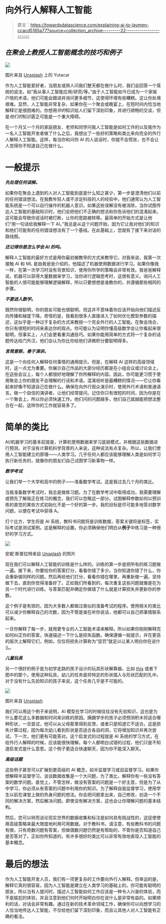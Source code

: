 # 向外行人解释人工智能

> 原文：<https://towardsdatascience.com/explaining-ai-to-laymen-ccacd5185a77?source=collection_archive---------22----------------------->

## *在聚会上教授人工智能概念的技巧和例子*

![](img/bf0e9b0c686cc71132e1b20baa0e11a4.png)

图片来自 [Unsplash](https://unsplash.com/photos/JKMnm3CIncw) 上的 Yutacar

作为人工智能爱好者，当朋友或熟人问我们整天都在做什么时，我们会回答一个笼统的说法，如“我从事人工智能应用/研究/等。”由于人工智能如今已成为一个家喻户晓的术语，他们可能会跟进并询问更多细节，这使得环境有些糟糕。这让你处境艰难。显然，人工智能非常复杂，如果你在一个聚会或晚宴上，在短时间内恰当地解释它是很困难的。你想用*你的*知识给人们留下深刻印象，并进行顺畅的交谈，但是*他们的*知识匮乏可能是一个重大障碍。

在一个月又一个月的家庭朋友、老师和同学问我人工智能是如何工作的以及我作为一名人工智能开发者做了什么之后，我想出了一些好的策略和类比来向完全的外行人解释人工智能。这样，每当你和问你 AI 的人说话时，你就不会慌张，也不会让人觉得你不知道自己在做什么。

# 一般提示

***先处理任何误解。***

如果你在聚会上遇到的人对人工智能到底是什么知之甚少，第一步是澄清他们以前的任何错误想法。在我教年轻人或不涉足科技的人的经验中，他们通常认为人工智能系统是一个可以自行操作的机器人意识。如果这些误解没有被消除，当你试图传达人工智能的基础知识时，他们会把他们不正确的想法和你告诉他们的混淆起来。这可能会导致你说话时被打断，让你的思路被转移。最简单的开始方式是让他们“用一句话给我解释一下 AI。”我总是从这个问题开始，因为它让我对他们的知识和他们可能有的任何错误想法有了一个基线。在此基础上，您就有了接下来对话的路线图。

***还记得你是怎么学会 AI 的吗。***

解释人工智能的最好方式是用你最初被教导的方式来教导它。对我来说，我第一次接触 AI 和 ML 是由我爸爸介绍的，他描述了机器使用数据进行学习。如果你像我一样，在第一次学习时没有背景知识，使用你所学的策略会非常有效。我爸爸解释说，机器可以获得大量数据来学习，当你进行逻辑思考时，这很有意义。询问人工智能的人很可能能够理解逻辑解释，所以只要想想是谁教你的，并遵循那些相同的步骤。

***不要进入数学。***

既然你很聪明，你的朋友可能也很聪明，但这并不意味着你应该开始向他们描述反向传播和梯度下降。奇怪的是，我看到很多人直接进入了如何优化模型参数的描述，这似乎是一种过于复杂的方式来教授一个完全外行的人工智能。在聚会场合，你只有很短的时间来表达你的观点。你可能认为证明你懂高级数学会让你看起来很聪明，但事实上，人们会更看重沟通技巧。如果你能用简单的方式将一个复杂的话题传达给门外汉，他们会认为你比你给他们讲微积分要聪明得多。

***言简意赅，善于演讲。***

这是一个向任何人解释任何事情的通用提示。但是，在解释 AI 这样的高级领域时，这一点尤为重要。你展示自己作品的大部分经历都是在小组会议或讨论会上，在这些会议上，每个人都很好地理解了你所解释的内容。因此，你可能更习惯于使用聚会上你的朋友不会理解的行话和术语。混淆视听是最糟糕的情况——它让你看起来好像不知道自己在做什么。确保在向外行观众演示时，使用外行术语和普通语言。做一个自信的演讲者，让他们经常提问。记住你只有很短的时间，因为你是在一个聚会上，所以你必须快速工作。他们问的问题越多，他们自己就越能把想法整合在一起，这样你的工作就容易多了。

# 简单的类比

AI/机器学习的基本前提是，计算机使用数据来学习底层模式，并根据这些数据进行预测。对于没有计算机科学背景的人来说，这种说法有点复杂。所以，让我们使用人工智能建立的原理——人类学习。几乎任何人都应该能够理解人类是如何学习执行新任务的，就像你的朋友们自己试图学习新事物一样。

***数学考试***

让我们举一个大学和高中的例子——准备数学考试。这是我过去几个月的类比。

当我准备数学考试时，我总是做练习题。为了在数学考试中取得成功，我需要理解或预先了解我正在练习的概念，我们可以忽略这一部分。试图解释参数如何以预训练的直觉的某些方式初始化不是一个好的第一步。我的目标是尽可能多地答对数学问题，以便在考试中获得 A。

打个比方，学生将是 AI 系统，教科书问题将是训练数据，答案关键将是标签，实际考试是测试案例。这是解释的设置。你必须确保他们明白从**例子**中练习是一种很好的学习方式。

![](img/d1dc0f8e75440440a73c7a9584f8331c.png)

安妮·斯普拉特来自 [Unsplash](https://unsplash.com/photos/JexAuNCfefs) 的照片

现在我们可以解释人工智能的训练是什么样的。训练的第一步是把所有的练习题做一遍。接下来，你要给你的答案打分，看看你错了多少。当你知道你错了什么，你会重新做同样的问题。然后再给他们打分，看看你错在哪里，再重新做一遍。坚持做下去，直到你觉得准备好了。正如我们所看到的，每次重复这些问题就像是在为另一个时代进行训练。与答案匹配并确定你做错了什么就是计算损失并更新你的参数。

这个例子是有效的，因为大多数人都做过类似的准备考试的程序。使用相关的类比可以减少你解释自己的次数，因为不管是谁在听你说话，他都可以自己把事情联系起来。

一旦你解释了每一步，就用更专业的人工智能术语来解释。所以如果你刚刚解释完如何纠正你的答案，快速描述一下什么是损失函数。确保遵循一般提示，并在更高的层次上解释它们，例如，仅仅将损失计算称为“惩罚”就足以让某人明白你在说什么。

***儿童玩具***

另一个很好的例子是为初学走路的孩子设计的玩具形状解算器，比如 [this](https://www.google.com/url?sa=i&url=https%3A%2F%2Fwww.amazon.com%2FPlan-Toy-Shape-Sort-Out%2Fdp%2FB00000ITIV&psig=AOvVaw1IbA4TJ7YfL30sIBogH_Lv&ust=1622306342894000&source=images&cd=vfe&ved=0CA0QjhxqFwoTCJDiqZzo7PACFQAAAAAdAAAAABAK) 或者下图中的那个。使用这种玩具，幼儿的任务是将特定的形状插入与形状匹配的孔中。对于没有什么先验知识的孩子来说，这个任务几乎是不可能的。

![](img/1abc1b679193048bb7f0e3c73d435c65.png)

图片来自 [Unsplash](https://unsplash.com/photos/5jtwRBB3CdI)

我们可以用这个例子来说明，AI 模型在学习的时候往往没有先验知识，这也是为什么要花这么多数据和时间来训练的原因。蹒跚学步的孩子必须预测积木将适合哪种形状，一旦尝试，他可以从父母那里得到反馈，或者只是知道它不适合。这是损失计算过程，因为每次幼儿看到形状是否适合各自的洞，它将增加知识并再次尝试。下一次，他们更有可能答对。这个启发式的过程就是 AI 系统的学习方式，在给外行人解释的时候，应该能很快理解。每个人都明白试错的过程，他们只是不知道启发式是什么意思。这个例子更适合快速聊天，因为你不能深入聊天。

***高级话题***

这些例子甚至可以扩展到更高级的 AI 概念，如半监督学习或自监督学习。如果你想解释半监督学习，谈谈数据收集是一个大问题，为了类比，解释你有一些没有答案的数学问题。直觉上，不管怎样，做没有答案的问题是一个好主意，但是为了从中学习，你必须从有答案的问题中利用你的知识。为了解释自我监督学习，使用学生以前在课堂上做的热身问题的想法。你会把问题拿出来，自己修改，创造一个不同的解决方案，然后解决问题。即使没有解决方案，这也会让你理解问题的基本结构。

然后，您可以转而谈论现实世界的数据收集和标注是如何具有挑战性的，这促使使用高级策略来最大限度地利用可用数据。对于教科书，请注意，有些教科书的问题有限，只有奇数问题有答案，但做偶数问题仍然是有帮助的，不管你是否知道自己是否答对了。正如你所知道的，有许多很好的类比可以非常有效地表现人工智能的基本概念。

# 最后的想法

作为人工智能开发人员，我们有一项更复杂的工作要向外行人解释。但幸运的是，解释它真的很容易，因为人工智能是建立在人类学习的基础上的。你可能有聪明的朋友，所以当有人提问时，描述人工智能如何工作应该是一种令人兴奋的体验，而不是尴尬的体验，并且注意到他们何时开始明白你在说什么是非常有益的。如果顺利的话，对话会非常有趣。通过在新的技术革命领域工作，确保你可以向想学习的人恰当地传达人工智能，不仅给他们留下深刻印象，而且让其他人对人工智能有正确的看法。